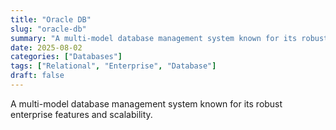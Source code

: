 ```yaml
---
title: "Oracle DB"
slug: "oracle-db"
summary: "A multi-model database management system known for its robust enterprise features and scalability."
date: 2025-08-02
categories: ["Databases"]
tags: ["Relational", "Enterprise", "Database"]
draft: false
---
```


A multi-model database management system known for its robust enterprise features and scalability.

